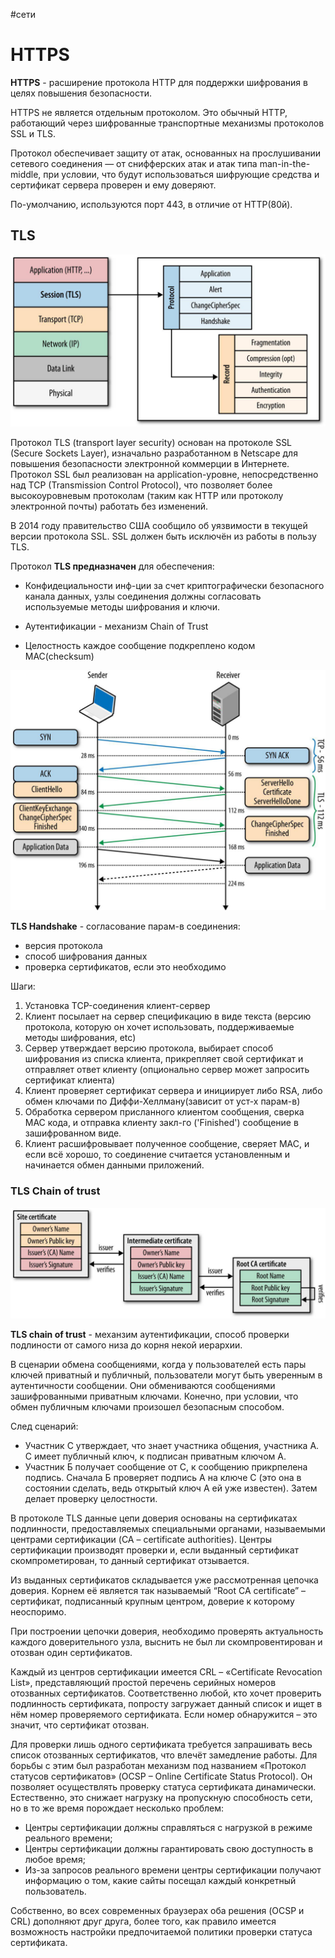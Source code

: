 #сети

# HTTPS

**HTTPS** - расширение протокола HTTP для поддержки шифрования в целях повышения безопасности.

HTTPS не является отдельным протоколом. Это обычный HTTP, работающий через шифрованные транспортные механизмы протоколов SSL и TLS.

Протокол обеспечивает защиту от атак, основанных на прослушивании сетевого соединения — от снифферских атак и атак типа man-in-the-middle, при условии, что будут использоваться шифрующие средства и сертификат сервера проверен и ему доверяют.

По-умолчанию, используются порт 443, в отличие от HTTP(80й).

## TLS

![tls](../media/tls.jpg)

Протокол TLS (transport layer security) основан на протоколе SSL (Secure Sockets Layer), изначально разработанном в Netscape для повышения безопасности электронной коммерции в Интернете. Протокол SSL был реализован на application-уровне, непосредственно над TCP (Transmission Control Protocol), что позволяет более высокоуровневым протоколам (таким как HTTP или протоколу электронной почты) работать без изменений.

В 2014 году правительство США сообщило об уязвимости в текущей версии протокола SSL. SSL должен быть исключён из работы в пользу TLS.

Протокол **TLS предназначен** для обеспечения:

- Конфидециальности инф-ции за счет криптографически безопасного канала данных, узлы соединения должны согласовать используемые методы шифрования и ключи.

- Аутентификации - механизм Chain of Trust

- Целостность каждое сообщение подкреплено кодом MAC(checksum)

![tls-handshake](../media/tls-handshakes.jpg)

**TLS Handshake** - согласование парам-в соединения:
- версия протокола
- способ шифрования данных
- проверка сертификатов, если это необходимо

Шаги:
1. Установка TCP-соединения клиент-сервер
2. Клиент посылает на сервер спецификацию в виде текста (версию протокола, которую он хочет использовать, поддерживаемые методы шифрования, etc)
3. Сервер утверждает версию протокола, выбирает способ шифрования из списка клиента, прикрепляет свой сертификат и отправляет ответ клиенту (опционально сервер может запросить сертификат клиента)
4. Клиент проверяет сертификат сервера и инициирует либо RSA, либо обмен ключами по Диффи-Хеллману(зависит от уст-х парам-в)
6. Обработка сервером присланного клиентом сообщения, сверка MAC кода, и отправка клиенту закл-го ('Finished') сообщение в зашифрованном виде.
7. Клиент расшифровывает полученное сообщение, сверяет MAC, и если всё хорошо, то соединение считается установленным и начинается обмен данными приложений.

### TLS Chain of trust

![tls-chian-of-trust](../media/tls-chain-of-trust.jpg)

**TLS chain of trust** - механзим аутентификации, способ проверки подлиности от самого низа до корня некой иерархии.

В сценарии обмена сообщениями, когда у пользователей есть пары ключей приватный и публичный, пользователи могут быть уверенным в аутентичности сообщении. Они обмениваются сообщениями зашифрованными приватным ключами. Конечно, при условии, что обмен публичным ключами произошел безопасным способом.

След сценарий:
- Участник C утверждает, что знает участника общения, участника А. C имеет публичный ключ, к подписан приватным ключом А.
- Участник Б получает сообщение от С, к сообщению прикрпелена подпись. Сначала Б проверяет подпись A на ключе C (это она в состоянии сделать, ведь открытый ключ A ей уже известен). Затем делает проверку целостности.

В протоколе TLS данные цепи доверия основаны на сертификатах подлинности, предоставляемых специальными органами, называемыми центрами сертификации (CA – certificate authorities). Центры сертификации производят проверки и, если выданный сертификат скомпрометирован, то данный сертификат отзывается.

Из выданных сертификатов складывается уже рассмотренная цепочка доверия. Корнем её является так называемый “Root CA certificate” – сертификат, подписанный крупным центром, доверие к которому неоспоримо.

При построении цепочки доверия, необходимо проверять актуальность каждого доверительного узла, выснить не был ли скомпровентирован и отозван один сертификатов.

Каждый из центров сертификации имеется CRL – «Certificate Revocation List», представляющий простой перечень серийных номеров отозванных сертификатов. Соответственно любой, кто хочет проверить подлинность сертификата, попросту загружает данный список и ищет в нём номер проверяемого сертификата. Если номер обнаружится – это значит, что сертификат отозван.

Для проверки лишь одного сертификата требуется запрашивать весь список отозванных сертификатов, что влечёт замедление работы. Для борьбы с этим был разработан механизм под названием «Протокол статусов сертификатов» (OCSP – Online Certificate Status Protocol). Он позволяет осуществлять проверку статуса сертификата динамически. Естественно, это снижает нагрузку на пропускную способность сети, но в то же время порождает несколько проблем:

- Центры сертификации должны справляться с нагрузкой в режиме реального времени;
- Центры сертификации должны гарантировать свою доступность в любое время;
- Из-за запросов реального времени центры сертификации получают информацию о том, какие сайты посещал каждый конкретный пользователь.

Собственно, во всех современных браузерах оба решения (OCSP и CRL) дополняют друг друга, более того, как правило имеется возможность настройки предпочитаемой политики проверки статуса сертификата.